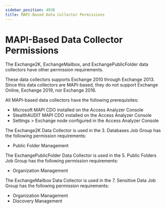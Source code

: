 ```yaml
---
sidebar_position: 4938
title: MAPI-Based Data Collector Permissions
---
```


# MAPI-Based Data Collector Permissions

The Exchange2K, ExchangeMailbox, and ExchangePublicFolder data collectors have other permission requirements.

These data collectors supports Exchange 2010 through Exchange 2013. Since this data collectors are MAPI-based, they do not support Exchange Online, Exchange 2019, nor Exchange 2016.

All MAPI-based data collectors have the following prerequisites:

* Microsoft MAPI CDO installed on the Access Analyzer Console
* StealthAUDIT MAPI CDO installed on the Access Analyzer Console
* Settings > Exchange node configured in the Access Analyzer Console

The Exchange2K Data Collector is used in the 3. Databases Job Group has the following permission requirements:

* Public Folder Management

The ExchangePublicFolder Data Collector is used in the 5. Public Folders Job Group has the following permission requirements:

* Organization Management

The ExchangeMailbox Data Collector is used in the 7. Sensitive Data Job Group has the following permission requirements:

* Organization Management
* Discovery Management